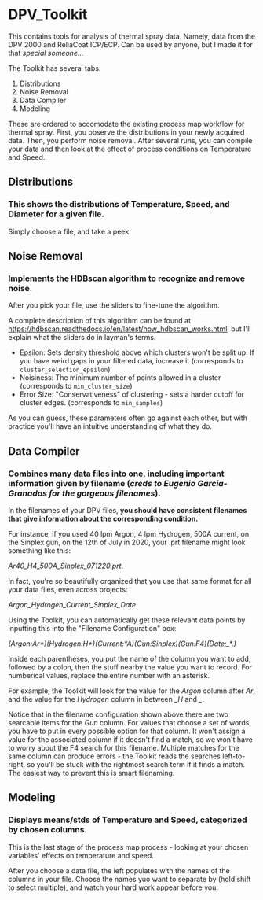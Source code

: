 # DPV_Toolkit
This contains tools for analysis of thermal spray data. Namely, data from the DPV 2000 and ReliaCoat ICP/ECP. Can be used by anyone, but I made it for that *special someone...*

The Toolkit has several tabs:
1. Distributions
2. Noise Removal
3. Data Compiler
4. Modeling

These are ordered to accomodate the existing process map workflow for thermal spray. First, you observe the distributions in your newly acquired data. Then, you perform noise removal. After several runs, you can compile your data and then look at the effect of process conditions on Temperature and Speed.
## Distributions

### This shows the distributions of Temperature, Speed, and Diameter for a given file. 
Simply choose a file, and take a peek.

## Noise Removal

### Implements the HDBscan algorithm to recognize and remove noise. 

After you pick your file, use the sliders to fine-tune the algorithm. 

A complete description of this algorithm can be found at https://hdbscan.readthedocs.io/en/latest/how_hdbscan_works.html, but I'll explain what the sliders do in layman's terms.

* Epsilon: Sets density threshold above which clusters won't be split up. If you have weird gaps in your filtered data, increase it (corresponds to `cluster_selection_epsilon`)
* Noisiness: The minimum number of points allowed in a cluster (corresponds to `min_cluster_size`)
* Error Size: "Conservativeness" of clustering - sets a harder cutoff for cluster edges. (corresponds to `min_samples`)

As you can guess, these parameters often go against each other, but with practice you'll have an intuitive understanding of what they do.

## Data Compiler

### Combines many data files into one, including important information given by filename (*creds to Eugenio Garcia-Granados for the gorgeous filenames*).

In the filenames of your DPV files, **you should have consistent filenames that give information about the corresponding condition.** 

For instance, if you used 40 lpm Argon, 4 lpm Hydrogen, 500A current, on the Sinplex gun, on the 12th of July in 2020, your .prt filename might look something like this: 

*Ar40_H4_500A_Sinplex_071220.prt*. 

In fact, you're so beautifully organized that you use that same format for all your data files, even across projects: 

*Argon_Hydrogen_Current_Sinplex_Date*.

Using the Toolkit, you can automatically get these relevant data points by inputting this into the "Filename Configuration" box:

*(Argon:Ar\*)(Hydrogen:_H\*_)(Current:_\*A_)(Gun:Sinplex)(Gun:F4)(Date:_\*.)*

Inside each parentheses, you put the name of the column you want to add, followed by a colon, then the stuff nearby the value you want to record. For numberical values, replace the entire number with an asterisk. 

For example, the Toolkit will look for the value for the *Argon* column after *Ar*, and the value for the *Hydrogen* column in between *_H* and *_*.

Notice that in the filename configuration shown above there are two searcable items for the *Gun* column. For values that choose a set of words, you have to put in every possible option for that column. It won't assign a value for the associated column if it doesn't find a match, so we won't have to worry about the F4 search for this filename.
Multiple matches for the same column can produce errors - the Toolkit reads the searches left-to-right, so you'll be stuck with the rightmost search term if it finds a match. The easiest way to prevent this is smart filenaming. 


## Modeling

### Displays means/stds of Temperature and Speed, categorized by chosen columns.

This is the last stage of the process map process - looking at your chosen variables' effects on temperature and speed.

After you choose a data file, the left populates with the names of the columns in your file. Choose the names yuo want to separate by (hold shift to select multiple), and watch your hard work appear before you. 

